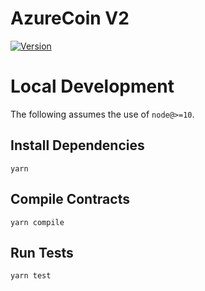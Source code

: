 # AzureCoin V2

[![Version](https://img.shields.io/npm/v/@uniswap/v2-core)](https://www.npmjs.com/package/@ekawibisono/v2-core-azure)

# Local Development

The following assumes the use of `node@>=10`.

## Install Dependencies

`yarn`

## Compile Contracts

`yarn compile`

## Run Tests

`yarn test`
